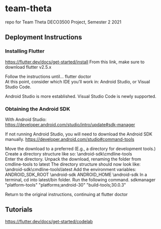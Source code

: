 # team-theta
repo for Team Theta DECO3500 Project, Semester 2 2021

## Deployment Instructions
### Installing Flutter
https://flutter.dev/docs/get-started/install
From this link, make sure to download flutter v2.5.x

Follow the instructions until... 
 flutter doctor  
At this point, consider which IDE you’ll work in: Android Studio, or Visual Studio Code.

Android Studio is more established.
Visual Studio Code is newly supported.

### Obtaining the Android SDK
With Android Studio: https://developer.android.com/studio/intro/update#sdk-manager

If not running Android Studio, you will need to download the Android SDK manually. https://developer.android.com/studio#command-tools

Move the download to a preferred <location>
(E.g., a directory for development tools.)
Create a directory structure like so: <location>\android-sdk\cmdline-tools\
Enter the directory.
Unpack the download, renaming the folder from cmdline-tools to latest
The directory structure should now look like: <location>\android-sdk\cmdline-tools\latest
Add the environment variables:
ANDROID_SDK_ROOT  <location>\android-sdk
ANDROID_HOME <location>\android-sdk
In a terminal, cd into latest/bin folder.
Run the following command.
sdkmanager "platform-tools" "platforms;android-30" "build-tools;30.0.3"

Return to the original instructions, continuing at flutter doctor

## Tutorials
https://flutter.dev/docs/get-started/codelab
